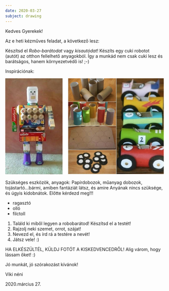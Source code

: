 ```yaml
---
date: 2020-03-27
subject: drawing
---
```


Kedves Gyerekek!

Az e heti kézműves feladat, a következő lesz:

Készítsd el _Robo-barátodat_ vagy _kisautódat_!
Készíts egy cuki robotot (autót) az otthon fellelhető anyagokból. Így a munkád nem csak cuki lesz és barátságos, hanem környezetvédő is! ;-)

Inspirációnak:

![Inspiráció](2020-03-27-rajz.jpg)


Szükséges eszközök, anyagok: Papírdobozok, műanyag dobozok, tojástartó...bármi, amiben
fantáziát látsz, és amire Anyának nincs szüksége, és úgyis kidobnátok. Előtte kérdezd
meg!!!

* ragasztó
* olló
* filctoll

1. Találd ki miből legyen a robobarátod! Készítsd el a testét!
2. Rajzolj neki szemet, orrot, szájat!
3. Nevezd el, és írd rá a testére a nevét!
4. Játsz vele! :)

HA ELKÉSZÜLTÉL, KÜLDJ FOTÓT A KISKEDVENCEDRŐL! Alig várom, hogy lássam
őket! :)

Jó munkát, jó szórakozást kívánok!

Viki néni

2020.március 27.
